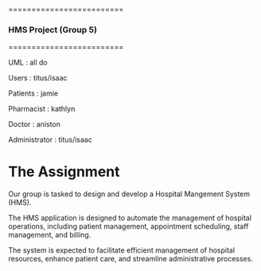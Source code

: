 =========================
### HMS Project (Group 5)
=========================

UML : all do 

Users : titus/isaac

Patients : jamie

Pharmacist : kathlyn

Doctor : aniston 

Administrator : titus/isaac

# The Assignment

Our group is tasked to design and develop a Hospital Mangement System (HMS).

The HMS application is designed to automate the management of hospital operations, including patient management, appointment scheduling, staff management, and billing.

The system is expected to facilitate efficient management of hospital resources, enhance patient care, and streamline administrative processes.
